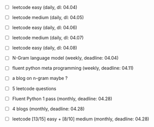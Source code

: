 - [ ] leetcode easy (daily, dl: 04.04)
- [ ] leetcode medium (daily, dl: 04.05)
- [ ] leetcode easy (daily, dl: 04.06)
- [ ] leetcode medium (daily, dl: 04.07)
- [ ] leetcode easy (daily, dl: 04.08)

- [ ] N-Gram language model (weekly, deadline: 04.04)
- [ ] fluent python meta programming (weekly, deadline: 04.11)
- [ ] a blog on n-gram maybe ?
- [ ] 5 leetcode questions

- [ ] Fluent Python 1 pass (monthly, deadline: 04.28)
- [ ] 4 blogs (monthly, deadline: 04.28)
- [ ] leetcode [13/15] easy + [8/10] medium (monthly, deadline: 04.28)
